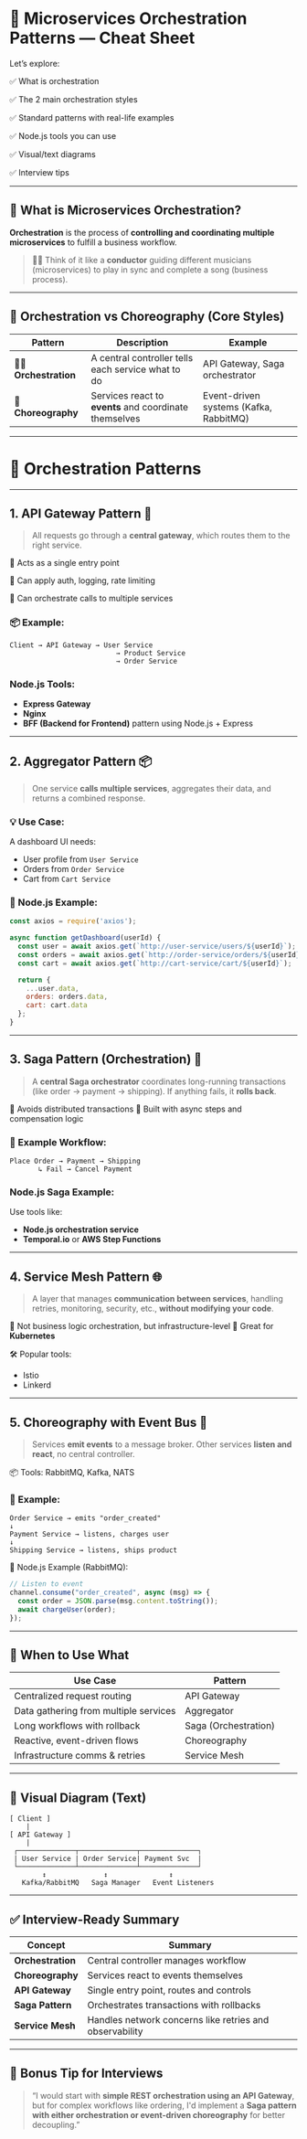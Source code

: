 # 🔁 Microservices Orchestration Patterns — Cheat Sheet

Let’s explore:

✅ What is orchestration

✅ The 2 main orchestration styles

✅ Standard patterns with real-life examples

✅ Node.js tools you can use

✅ Visual/text diagrams

✅ Interview tips

---

## 🧠 What is Microservices Orchestration?

**Orchestration** is the process of **controlling and coordinating multiple microservices** to fulfill a business workflow.

> 🧑‍✈️ Think of it like a **conductor** guiding different musicians (microservices) to play in sync and complete a song (business process).

---

## 🤝 Orchestration vs Choreography (Core Styles)

| Pattern                 | Description                                            | Example                                |
| ----------------------- | ------------------------------------------------------ | -------------------------------------- |
| 🧑‍✈️ **Orchestration** | A central controller tells each service what to do     | API Gateway, Saga orchestrator         |
| 💃 **Choreography**     | Services react to **events** and coordinate themselves | Event-driven systems (Kafka, RabbitMQ) |

---

# 🧱 Orchestration Patterns

---

## 1. **API Gateway Pattern** 🛂

> All requests go through a **central gateway**, which routes them to the right service.

📌 Acts as a single entry point

📌 Can apply auth, logging, rate limiting

📌 Can orchestrate calls to multiple services

### 📦 Example:

```
Client → API Gateway → User Service
                          → Product Service
                          → Order Service
```

### Node.js Tools:

* **Express Gateway**
* **Nginx**
* **BFF (Backend for Frontend)** pattern using Node.js + Express

---

## 2. **Aggregator Pattern** 📦

> One service **calls multiple services**, aggregates their data, and returns a combined response.

### 💡 Use Case:

A dashboard UI needs:

* User profile from `User Service`
* Orders from `Order Service`
* Cart from `Cart Service`

### 🧪 Node.js Example:

```js
const axios = require('axios');

async function getDashboard(userId) {
  const user = await axios.get(`http://user-service/users/${userId}`);
  const orders = await axios.get(`http://order-service/orders/${userId}`);
  const cart = await axios.get(`http://cart-service/cart/${userId}`);

  return {
    ...user.data,
    orders: orders.data,
    cart: cart.data
  };
}
```

---

## 3. **Saga Pattern (Orchestration)** 🔁

> A **central Saga orchestrator** coordinates long-running transactions (like order → payment → shipping). If anything fails, it **rolls back**.

📌 Avoids distributed transactions
📌 Built with async steps and compensation logic

### 🔄 Example Workflow:

```
Place Order → Payment → Shipping
       ↳ Fail → Cancel Payment
```

### Node.js Saga Example:

Use tools like:

* **Node.js orchestration service**
* **Temporal.io** or **AWS Step Functions**

---

## 4. **Service Mesh Pattern** 🌐

> A layer that manages **communication between services**, handling retries, monitoring, security, etc., **without modifying your code**.

📌 Not business logic orchestration, but infrastructure-level
📌 Great for **Kubernetes**

🛠 Popular tools:

* Istio
* Linkerd

---

## 5. **Choreography with Event Bus** 🪩

> Services **emit events** to a message broker. Other services **listen and react**, no central controller.

📦 Tools: RabbitMQ, Kafka, NATS

### 🔄 Example:

```
Order Service → emits "order_created"
↓
Payment Service → listens, charges user
↓
Shipping Service → listens, ships product
```

🧪 Node.js Example (RabbitMQ):

```js
// Listen to event
channel.consume("order_created", async (msg) => {
  const order = JSON.parse(msg.content.toString());
  await chargeUser(order);
});
```

---

## 🧠 When to Use What

| Use Case                              | Pattern              |
| ------------------------------------- | -------------------- |
| Centralized request routing           | API Gateway          |
| Data gathering from multiple services | Aggregator           |
| Long workflows with rollback          | Saga (Orchestration) |
| Reactive, event-driven flows          | Choreography         |
| Infrastructure comms & retries        | Service Mesh         |

---

## 🧱 Visual Diagram (Text)

```
[ Client ]
    |
[ API Gateway ]
    |
 ┌──────────────┬──────────────┬──────────────┐
 | User Service | Order Service| Payment Svc  |
 └──────────────┴──────────────┴──────────────┘
        ↕              ↕               ↕
   Kafka/RabbitMQ   Saga Manager   Event Listeners
```

---

## ✅ Interview-Ready Summary

| Concept           | Summary                                                 |
| ----------------- | ------------------------------------------------------- |
| **Orchestration** | Central controller manages workflow                     |
| **Choreography**  | Services react to events themselves                     |
| **API Gateway**   | Single entry point, routes and controls                 |
| **Saga Pattern**  | Orchestrates transactions with rollbacks                |
| **Service Mesh**  | Handles network concerns like retries and observability |

---

## 🚀 Bonus Tip for Interviews

> “I would start with **simple REST orchestration using an API Gateway**, but for complex workflows like ordering, I'd implement a **Saga pattern with either orchestration or event-driven choreography** for better decoupling.”